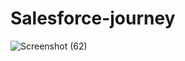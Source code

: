 # Salesforce-journey

![Screenshot (62)](https://github.com/mayankchaudhary26/Salesforce-journey/assets/56837137/d0e72d02-0d3f-4cde-8fea-9e889fb3de67)
